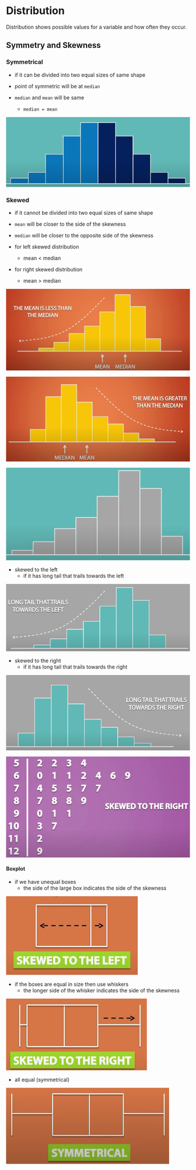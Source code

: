 # Distribution

Distribution shows possible values for a variable and how often they occur.

## Symmetry and Skewness

### Symmetrical

* if it can be divided into two equal sizes of same shape

* point of symmetric will be at `median`
* `median` and `mean` will be same
  * `median = mean`

![Image Symmetrical Distribution](img/004.distribution-1003074747.png)

### Skewed

* if it cannot be divided into two equal sizes of same shape

* `mean` will be closer to the side of the skewness
* `median` will be closer to the opposite side of the skewness
* for left skewed distribution
  * mean < median
* for right skewed distribution
  * mean > median

![Image impact on mean and median](img/004.distribution-1003080649.png)

![Image impact on mean and median](img/004.distribution-1003080838.png)


![Image Skewed Distribution](img/004.distribution-1003074912.png)

* skewed to the left
  * if it has long tail that trails towards the left

![Image Left Skewed](img/004.distribution-1003075138.png)

* skewed to the right
  * if it has long tail that trails towards the right

![Image Right Skewed](img/004.distribution-1003075224.png)

![Image Rigth Skewed Stemplot ](img/004.distribution-1003075357.png)

#### Boxplot

* if we have unequal boxes
  * the side of the large box indicates the side of the skewness

![Image Box left skewness](img/004.distribution-1003075700.png)

* if the boxes are equal in size then use whiskers
  * the longer side of the whisker indicates the side of the skewness

![Image Whisker right skewness](img/004.distribution-1003075918.png)

* all equal (symmetrical)

![Image Boxplot symmetric](img/004.distribution-1003080108.png)

